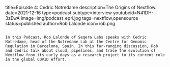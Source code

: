 title=Episode 4: Cedric Notredame
description=The Origins of Nextflow.
date=2021-12-16
type=podcast
subtype=interview
youtubeid=N41DH-3zEwA
image=img/podcast_ep4.jpg
tags=nextflow,opensource
status=published
author=Rob Lalonde
icon=rob.png
~~~~~~

In this Podcast, Rob Lalonde of Seqera Labs speaks with Cedric Notredame, head of the Notredame Lab at the Centre for Genomic Regulation in Barcelona, Spain. In this far-ranging discussion, Rob and Cedric talk about cloud, pipelines, and trace the evolution of Nextflow from its early days as a research project to its current role in the global COVID effort.
